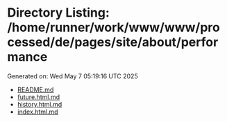# Directory Listing: /home/runner/work/www/www/processed/de/pages/site/about/performance
Generated on: Wed May  7 05:19:16 UTC 2025

- [README.md](README.md)
- [future.html.md](future.html.md)
- [history.html.md](history.html.md)
- [index.html.md](index.html.md)

